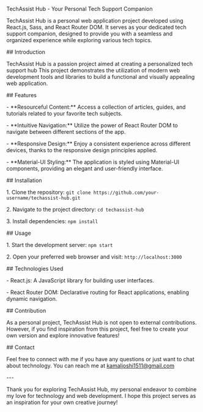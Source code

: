 TechAssist Hub - Your Personal Tech Support Companion

TechAssist Hub is a personal web application project developed using React.js, Sass, and React Router DOM. It serves as your dedicated tech support companion, designed to provide you with a seamless and organized experience while exploring various tech topics.

\## Introduction

TechAssist Hub is a passion project aimed at creating a personalized tech support hub This project demonstrates the utilization of modern web development tools and libraries to build a functional and visually appealing web application.

\## Features

\- \*\*Resourceful Content:\*\* Access a collection of articles, guides, and tutorials related to your favorite tech subjects.

\- \*\*Intuitive Navigation:\*\* Utilize the power of React Router DOM to navigate between different sections of the app.

\- \*\*Responsive Design:\*\* Enjoy a consistent experience across different devices, thanks to the responsive design principles applied.

\- \*\*Material-UI Styling:\*\* The application is styled using Material-UI components, providing an elegant and user-friendly interface.

\## Installation

1\. Clone the repository: `git clone https://github.com/your-username/techassist-hub.git`

2\. Navigate to the project directory: `cd techassist-hub`

3\. Install dependencies: `npm install`

\## Usage

1\. Start the development server: `npm start`

2\. Open your preferred web browser and visit: `http://localhost:3000`

\## Technologies Used

\- React.js: A JavaScript library for building user interfaces.


\- React Router DOM: Declarative routing for React applications, enabling dynamic navigation.

\## Contribution

As a personal project, TechAssist Hub is not open to external contributions. However, if you find inspiration from this project, feel free to create your own version and explore innovative features!

\## Contact

Feel free to connect with me if you have any questions or just want to chat about technology. You can reach me at kamaljoshi1511@gmail.com

\---

Thank you for exploring TechAssist Hub, my personal endeavor to combine my love for technology and web development. I hope this project serves as an inspiration for your own creative journey!
